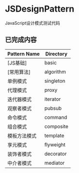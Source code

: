 # JSDesignPattern
JavaScript设计模式测试代码

## 已完成内容

|Pattern Name|Directory|
|---|---|
|[JS基础]|basic|
|[常用算法]|algorithm|
|单例模式|singleton|
|代理模式|proxy|
|迭代器模式|iterator|
|观察者模式|pubsub|
|命令模式|command|
|组合模式|composite|
|模板方法模式|template|
|享元模式|flyweight|
|装饰者模式|decorator|
|中介者模式|mediator|
